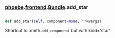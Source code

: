 ### [phoebe](phoebe.md).[frontend](frontend.md).[Bundle](Bundle.md).add_star

```py

def add_star(self, component=None, **kwargs)

```



Shortcut to :meth:`add_component` but with kind='star'

